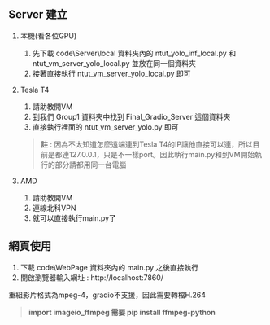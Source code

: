 ## Server 建立

1. 本機(看各位GPU) 
   1. 先下載 code\Server\local 資料夾內的 ntut_yolo_inf_local.py 和 ntut_vm_server_yolo_local.py 並放在同一個資料夾
   2. 接著直接執行 ntut_vm_server_yolo_local.py 即可

2. Tesla T4
   1. 請助教開VM
   2. 到我們 Group1 資料夾中找到 Final_Gradio_Server 這個資料夾
   3. 直接執行裡面的 ntut_vm_server_yolo.py 即可
   >**註** : 因為不太知道怎麼遠端連到Tesla T4的IP讓他直接可以連，所以目前是都連127.0.0.1，只是不一樣port。因此執行main.py和到VM開始執行的部分請都用同一台電腦

3. AMD
   1. 請助教開VM
   2. 連線北科VPN
   3. 就可以直接執行main.py了

## 網頁使用

1. 下載 code\WebPage 資料夾內的 main.py 之後直接執行
2. 開啟瀏覽器輸入網址 : http://localhost:7860/

<!-- ## 目前出事

AMD server 的code我改不到，他的輸出圖片不會跟其他兩個有改過的一樣是整張標註過的結果圖，只會有其中一個物件的截圖。
不過其他像時間、物件數量等都是正常的。
所以看有沒有人有辦法弄弄看，不然就先這樣了。

## 新增影片功能

main_111590450.py : 主要是把影片先切成細塊再重組，所以測試的時候影片長度不要太長，testvid大約0.5秒(大概跑20秒)，是從原本2025-01-09_08-59-52_CameraReader_0三秒影片剪輯的，太長會跑很久。

## 修改了一下"時間統計"的css

原本的亮看不到字 @_@

## 已修正預覽影片跑不出來的問題 -->

重組影片格式為mpeg-4，gradio不支援，因此需要轉檔H.264
>**import imageio_ffmpeg 需要 pip install ffmpeg-python**